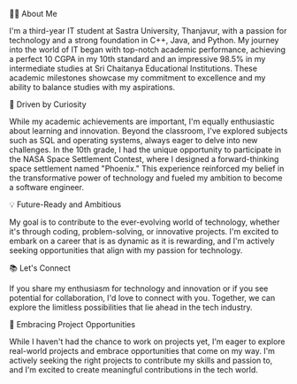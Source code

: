 👨‍💻 About Me

I'm a third-year IT student at Sastra University, Thanjavur, with a passion for technology and a strong foundation in C++, Java, and Python. My journey into the world of IT began with top-notch academic performance, achieving a perfect 10 CGPA in my 10th standard and an impressive 98.5% in my intermediate studies at Sri Chaitanya Educational Institutions. These academic milestones showcase my commitment to excellence and my ability to balance studies with my aspirations.

🚀 Driven by Curiosity

While my academic achievements are important, I'm equally enthusiastic about learning and innovation. Beyond the classroom, I've explored subjects such as SQL and operating systems, always eager to delve into new challenges. In the 10th grade, I had the unique opportunity to participate in the NASA Space Settlement Contest, where I designed a forward-thinking space settlement named "Phoenix." This experience reinforced my belief in the transformative power of technology and fueled my ambition to become a software engineer.

💡 Future-Ready and Ambitious

My goal is to contribute to the ever-evolving world of technology, whether it's through coding, problem-solving, or innovative projects. I'm excited to embark on a career that is as dynamic as it is rewarding, and I'm actively seeking opportunities that align with my passion for technology.

📚 Let's Connect

If you share my enthusiasm for technology and innovation or if you see potential for collaboration, I'd love to connect with you. Together, we can explore the limitless possibilities that lie ahead in the tech industry.

🚧 Embracing Project Opportunities

While I haven't had the chance to work on projects yet, I'm eager to explore real-world projects and embrace opportunities that come on my way. I'm actively seeking the right projects to contribute my skills and passion to, and I'm excited to create meaningful contributions in the tech world.

